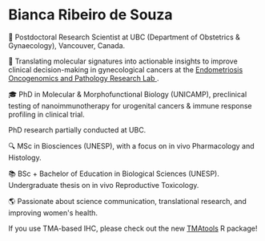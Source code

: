 # Bianca Ribeiro de Souza

🔬 Postdoctoral Research Scientist at UBC (Department of Obstetrics & Gynaecology), Vancouver, Canada.

🧬 Translating molecular signatures into actionable insights to improve clinical decision-making in gynecological cancers at the [Endometriosis Oncogenomics and Pathology Research Lab
](https://www.edgeresearch.ca/bianca).

🎓 PhD in Molecular & Morphofunctional Biology (UNICAMP), preclinical testing of nanoimmunotherapy for urogenital cancers & immune response profiling in clinical trial.

PhD research partially conducted at UBC.

🔍 MSc in Biosciences (UNESP), with a focus on in vivo Pharmacology and Histology.

📚 BSc + Bachelor of Education in Biological Sciences (UNESP). Undergraduate thesis on in vivo Reproductive Toxicology.

🌎 Passionate about science communication, translational research, and improving women's health.

If you use TMA-based IHC, please check out the new [TMAtools](https://edgeresearch-ca.github.io/TMAtools/) R package!
